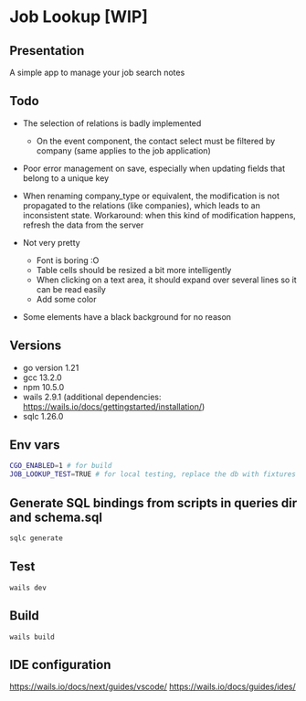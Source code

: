 # Job Lookup [WIP]

## Presentation

A simple app to manage your job search notes

## Todo

- The selection of relations is badly implemented
  - On the event component, the contact select must be filtered by company (same applies to the job application)

- Poor error management on save, especially when updating fields that belong to a unique key

- When renaming company_type or equivalent, the modification is not propagated to the relations (like companies), which leads to an inconsistent state. Workaround: when this kind of modification happens, refresh the data from the server

- Not very pretty
  - Font is boring :O
  - Table cells should be resized a bit more intelligently
  - When clicking on a text area, it should expand over several lines so it can be read easily
  - Add some color

- Some elements have a black background for no reason

## Versions

- go version 1.21
- gcc 13.2.0
- npm 10.5.0
- wails 2.9.1 (additional dependencies: <https://wails.io/docs/gettingstarted/installation/>)
- sqlc 1.26.0

## Env vars

```sh
CGO_ENABLED=1 # for build
JOB_LOOKUP_TEST=TRUE # for local testing, replace the db with fixtures
```

## Generate SQL bindings from scripts in queries dir and schema.sql

```sh
sqlc generate
```

## Test

`wails dev`

## Build

`wails build`

## IDE configuration

<https://wails.io/docs/next/guides/vscode/>
<https://wails.io/docs/guides/ides/>
